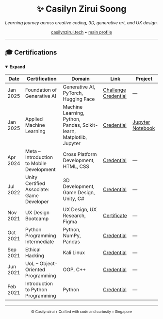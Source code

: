 <h1 align="center">✨ Casilyn Zirui Soong</h1>
<p align="center"><em>Learning journey across creative coding, 3D, generative art, and UX design.</em></p>

<p align="center">
  <a href="https://casilynzirui.tech" target="_blank">casilynzirui.tech</a> •
  <a href="https://github.com/casilynzirui" target="_blank">main profile</a>
</p>

---

## 🎓 Certifications

<details open>
  <summary><strong>Expand</strong></summary>

| Date | Certification | Domain | Link | Project |
|------|----------------|---------|------|-----------|
| Jan 2025 | Foundation of Generative AI | Generative AI, PyTorch, Hugging Face | <a href="https://github.com/by-zr/.github/blob/main/portfolio/bertelsmann_challenge_completion.jpg" target="_blank">Challenge</a> <a href="https://www.udacity.com/certificate/e/d81ee9d2-b7bc-11ef-8833-13614490b4be" target="_blank">Credential</a> | — |
| Jan 2025 | Applied Machine Learning | Machine Learning, Python, Pandas, Scikit-learn, Matplotlib, Jupyter | <a href="https://cert.heicodersacademy.com/F8FVTSMSLY" target="_blank">Credential</a> | <a href="https://github.com/by-zr/.github/blob/main/projects/heicoders-ai200-applied_machine_learning/AI200_CapstoneProject.ipynb" target="_blank">Jupyter Notebook</a> |
| Apr 2024 | Meta – Introduction to Mobile Development | Cross Platform Development, HTML, CSS | <a href="https://www.coursera.org/account/accomplishments/verify/62EXK6FVZEW5" target="_blank">Credential</a> | — |
| Jul 2022 | Unity Certified Associate: Game Developer | 3D Development, Game Design, Unity, C# | <a href="https://www.credly.com/badges/c6ce1da0-bb42-4f39-b9db-76e617823f60/linked_in_profile" target="_blank">Credential</a> | — |
| Nov 2021 | UX Design Bootcamp | UX Design, UX Research, Figma | <a href="https://github.com/by-zr/.github/blob/main/portfolio/uxd_certificate.pdf" target="_blank">Certificate</a> | — |
| Oct 2021 | Python Programming Intermediate | Python, NumPy, Pandas | <a href="https://au.badgr.com/public/assertions/KNFSDE7wT6S6FjtvINInlA?identity__email=zrsoong001@mymail.sim.edu.sg" target="_blank">Credential</a> | — |
| Sep 2021 | Ethical Hacking | Kali Linux | <a href="https://au.badgr.com/public/assertions/dIuJPV29QS-lSHgWnY_0KA?identity__email=zrsoong001@mymail.sim.edu.sg" target="_blank">Credential</a> | — |
| Jun 2021 | UoL – Object-Oriented Programming | OOP, C++ | <a href="https://www.coursera.org/account/accomplishments/verify/WL9B8UNX3DAD" target="_blank">Credential</a> | — |
| Feb 2021 | Introduction to Python Programming | Python | <a href="https://au.badgr.com/public/assertions/UVzlqLctQx2vSjaxRLlH2A?identity__email=zrsoong001@mymail.sim.edu.sg" target="_blank">Credential</a> | — |



</details>

---

<p align="center">
  <sub>© Casilynzirui • Crafted with code and curiosity • Singapore</sub>
</p>

